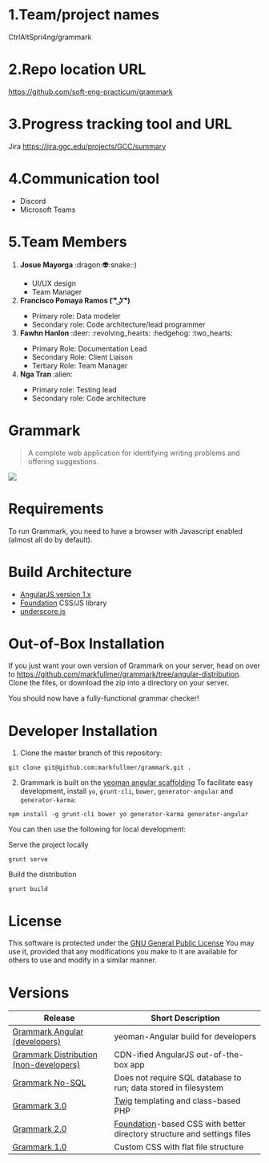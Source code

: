 # 1.Team/project names
  CtrlAltSpri4ng/grammark

# 2.Repo location URL
  https://github.com/soft-eng-practicum/grammark

# 3.Progress tracking tool and URL
  Jira
  https://jira.ggc.edu/projects/GCC/summary
# 4.Communication tool
- Discord
- Microsoft Teams
# 5.Team Members
<ol>
  <li> <b>Josue Mayorga</b> :dragon:👽:snake::) </li>
    <ul type="square">
      <li>UI/UX design</li>
      <li>Team Manager</li>
    </ul>
  <li> <b>Francisco Pomaya Ramos ( ͡° ͜ʖ ͡°)</b> </li>
    <ul type="square">
    <li> Primary role: Data modeler</li>
    <li>Secondary role: Code architecture/lead programmer</li>
    </ul>
 <li>  <b>Fawhn Hanlon</b> :deer: :revolving_hearts: :hedgehog: :two_hearts:</li>
  <ul type="square">
    <li>Primary Role: Documentation Lead</li>
    <li>Secondary Role: Client Liaison </li>
    <li>Tertiary Role: Team Manager </li>
  </ul>
  <li> <b>Nga Tran </b>:alien:</li>
  <ul type="square">
    <li>Primary role: Testing lead </li>
    <li>Secondary role: Code architecture </li>
    </ul>
</ol>

Grammark
========
> A complete web application for identifying writing problems and offering suggestions.
<img src="https://github.com/markfullmer/grammark/raw/master/app/images/screenshot.png" />

Requirements
============
To run Grammark, you need to have a browser with Javascript enabled (almost all do by default).

Build Architecture
============
- [AngularJS version 1.x](https://angularjs.org/)
- [Foundation](http://foundation.zurb.com/) CSS/JS library
- [underscore.js](http://underscorejs.org/)

Out-of-Box Installation
=======================
If you just want your own version of Grammark on your server, head on over to https://github.com/markfullmer/grammark/tree/angular-distribution.
Clone the files, or download the zip into a directory on your server.

You should now have a fully-functional grammar checker!

Developer Installation
======================
1. Clone the master branch of this repository:
```
git clone git@github.com:markfullmer/grammark.git .
```
2. Grammark is built on the [yeoman angular scaffolding](https://github.com/yeoman/generator-angular)
To facilitate easy development, install `yo`, `grunt-cli`, `bower`, `generator-angular` and `generator-karma`:
```
npm install -g grunt-cli bower yo generator-karma generator-angular
```
You can then use the following for local development:

Serve the project locally
```
grunt serve
```
Build the distribution
```
grunt build
```

License
=======
This software is protected under the [GNU General Public License](http://www.gnu.org/licenses/gpl.html)
You may use it, provided that any modifications you make to it are available for
others to use and modify in a similar manner.

Versions
========
Release       | Short Description
------------- | -------------
[Grammark Angular (developers)](https://github.com/markfullmer/grammark)  | yeoman-Angular build for developers
[Grammark Distribution (non-developers)](https://github.com/markfullmer/grammark/tree/angular-distribution)  | CDN-ified AngularJS out-of-the-box app
[Grammark No-SQL](https://github.com/markfullmer/grammark/tree/No-SQL)  | Does not require SQL database to run; data stored in filesystem
[Grammark 3.0](https://github.com/markfullmer/grammark/tree/Version-3)  | [Twig](http://twig.sensiolabs.org/) templating and class-based PHP
[Grammark 2.0](https://github.com/markfullmer/grammark/tree/Version-2)  | [Foundation](http://foundation.zurb.com/)-based CSS with better directory structure and settings files
[Grammark 1.0](https://github.com/markfullmer/grammark/tree/Version-1)  | Custom CSS with flat file structure
